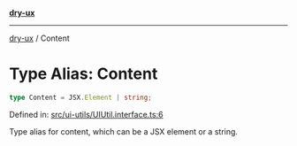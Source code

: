 [**dry-ux**](../README.md)

***

[dry-ux](../README.md) / Content

# Type Alias: Content

```ts
type Content = JSX.Element | string;
```

Defined in: [src/ui-utils/UIUtil.interface.ts:6](https://github.com/navedr/dry-ux/blob/e875b26275714d870ae7637bd802b35e75633e0b/src/ui-utils/UIUtil.interface.ts#L6)

Type alias for content, which can be a JSX element or a string.
